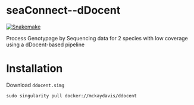 # seaConnect--dDocent

[![Snakemake](https://img.shields.io/badge/snakemake-5.5.2-brightgreen.svg)](https://snakemake.bitbucket.io)

Process Genotypage by Sequencing data for 2 species with low coverage using a dDocent-based pipeline

# Installation

Download `ddocent.simg`
```
sudo singularity pull docker://mckaydavis/ddocent
```

